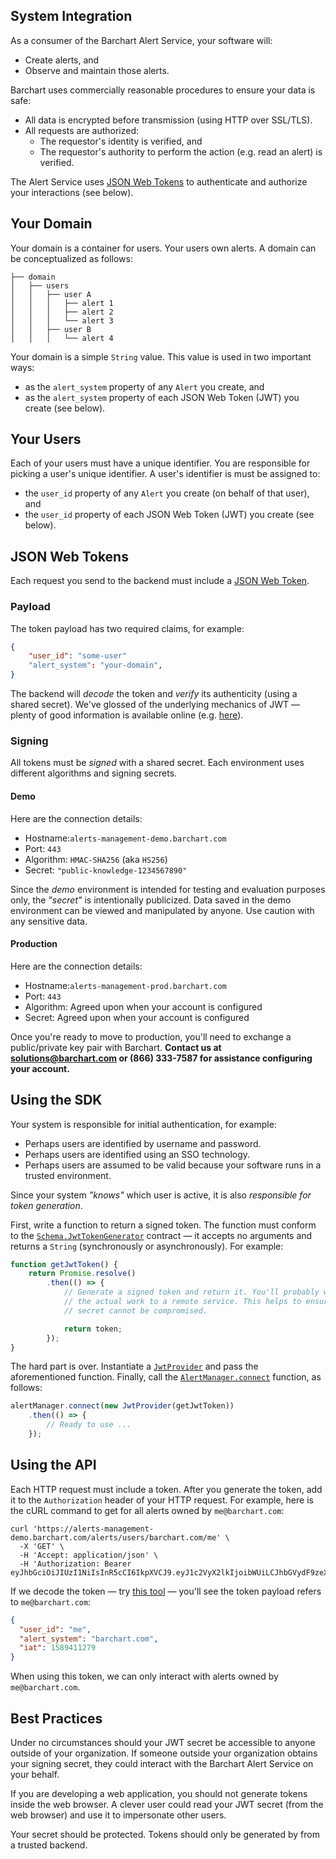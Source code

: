 ## System Integration

As a consumer of the Barchart Alert Service, your software will:

* Create alerts, and
* Observe and maintain those alerts.

Barchart uses commercially reasonable procedures to ensure your data is safe:

* All data is encrypted before transmission (using HTTP over SSL/TLS).
* All requests are authorized:
  * The requestor's identity is verified, and
  * The requestor's authority to perform the action (e.g. read an alert) is verified.

The Alert Service uses [JSON Web Tokens](https://en.wikipedia.org/wiki/JSON_Web_Token) to authenticate and authorize your interactions (see below).

## Your Domain

Your domain is a container for users. Your users own alerts. A domain can be conceptualized as follows:

```text
├── domain
│   ├── users
│   │   ├── user A
│   │   │   ├── alert 1
│   │   │   ├── alert 2
│   │   │   └── alert 3
│   │   ├── user B
│   │   │   └── alert 4
```

Your domain is a simple ```String``` value. This value is used in two important ways:

* as the ```alert_system``` property of any ```Alert``` you create, and
* as the ```alert_system``` property of each JSON Web Token (JWT) you create (see below).

## Your Users

Each of your users must have a unique identifier. You are responsible for picking a user's unique identifier. A user's identifier is must be assigned to:

* the ```user_id``` property of any ```Alert``` you create (on behalf of that user), and
* the ```user_id``` property of each JSON Web Token (JWT) you create (see below).

## JSON Web Tokens

Each request you send to the backend must include a [JSON Web Token](https://en.wikipedia.org/wiki/JSON_Web_Token).

### Payload

The token payload has two required claims, for example:

```json
{
	"user_id": "some-user"
	"alert_system": "your-domain",
}
```

The backend will _decode_ the token and _verify_ its authenticity (using a shared secret). We've glossed of the underlying mechanics of JWT — plenty of good information is available online (e.g. [here](https://jwt.io/introduction/)).

### Signing

All tokens must be _signed_ with a shared secret. Each environment uses different algorithms and signing secrets.

#### Demo

Here are the connection details:

* Hostname:```alerts-management-demo.barchart.com```
* Port: ```443```
* Algorithm: ```HMAC-SHA256``` (aka ```HS256```)
* Secret: ```"public-knowledge-1234567890"```

Since the _demo_ environment is intended for testing and evaluation purposes only, the _"secret"_ is intentionally publicized. Data saved in the demo environment can be viewed and manipulated by anyone. Use caution with any sensitive data.

#### Production

Here are the connection details:

* Hostname:```alerts-management-prod.barchart.com```
* Port: ```443```
* Algorithm: Agreed upon when your account is configured
* Secret: Agreed upon when your account is configured

Once you're ready to move to production, you'll need to exchange a public/private key pair with Barchart. **Contact us at solutions@barchart.com or (866) 333-7587 for assistance configuring your account.**

## Using the SDK

Your system is responsible for initial authentication, for example:

* Perhaps users are identified by username and password.
* Perhaps users are identified using an SSO technology.
* Perhaps users are assumed to be valid because your software runs in a trusted environment.

Since your system _"knows"_ which user is active, it is also _responsible for token generation_.

First, write a function to return a signed token. The function must conform to the [```Schema.JwtTokenGenerator```](/content/sdk/lib-security?id=callbacksjwttokengenerator) contract — it accepts no arguments and returns a ```String``` (synchronously or asynchronously). For example:

```js
function getJwtToken() {
	return Promise.resolve()
		.then(() => {
			// Generate a signed token and return it. You'll probably want to delegate
			// the actual work to a remote service. This helps to ensure your JWT signing
			// secret cannot be compromised.

			return token;
		});
}
```

The hard part is over. Instantiate a [```JwtProvider```](/content/sdk/lib-security?id=jwtprovider) and pass the aforementioned function. Finally, call the [```AlertManager.connect```](/content/sdk/lib?id=alertmanagerconnect) function, as follows:

```js
alertManager.connect(new JwtProvider(getJwtToken))
	.then(() => {
		// Ready to use ...
	});
```

## Using the API

Each HTTP request must include a token. After you generate the token, add it to the ```Authorization``` header of your HTTP request. For example, here is the cURL command to get for all alerts owned by ```me@barchart.com```:

```shell
curl 'https://alerts-management-demo.barchart.com/alerts/users/barchart.com/me' \
  -X 'GET' \
  -H 'Accept: application/json' \
  -H 'Authorization: Bearer eyJhbGciOiJIUzI1NiIsInR5cCI6IkpXVCJ9.eyJ1c2VyX2lkIjoibWUiLCJhbGVydF9zeXN0ZW0iOiJiYXJjaGFydC5jb20iLCJpYXQiOjE1ODk0MTEyNzl9.SxyC8s_CKhPyzcNmM_h_TRMiNSx3YstKGmAb2IOWqgM'
```

If we decode the token — try [this tool](https://jwt.io/) — you'll see the token payload refers to ```me@barchart.com```:

```json
{
  "user_id": "me",
  "alert_system": "barchart.com",
  "iat": 1589411279
}
```

When using this token, we can only interact with alerts owned by ```me@barchart.com```.

## Best Practices

Under no circumstances should your JWT secret be accessible to anyone outside of your organization. If someone outside your organization obtains your signing secret, they could interact with the Barchart Alert Service on your behalf.

If you are developing a web application, you should not generate tokens inside the web browser. A clever user could read your JWT secret (from the web browser) and use it to impersonate other users.

Your secret should be protected. Tokens should only be generated by from a trusted backend.

